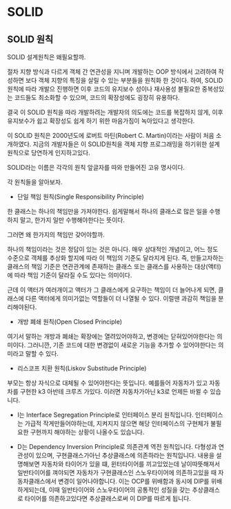 # SOLID

## SOLID 원칙

SOLID 설계원칙은 왜필요할까.

절차 지향 방식과 다르게 객체 간 연관성을 지니며 개발하는 OOP 방식에서 고려하여 작성하면 보다 객체 지향의 특징을 살릴 수 있는 부분들을 원칙화 한 것이다. 하여, SOLID 원칙에 따라 개발으 진행하면 이후 코드의 유지보수 성이나 재사용성 불필요한 중복성있는 코드들도 최소화할 수 있으며, 코드의 확장성에도 굉장히 유용하다.

결국 이 SOLID 원칙을 따라 개발하려는 개발자의 의도에는 코드를 복잡하지 않게, 이후 유지보수가 쉽고 확장성도 쉽게 하기 위한 마음가짐이 녹아있다고 생각한다.

이 SOLID 원칙은 2000년도에 로버트 마틴(Robert C. Martin)이라는 사람이 처음 소개하였다. 지금의 개발자들은 이 SOLID원칙을 객체 지향 프로그래밍을 하기위한 설계 원칙으로 당연하게 인지하고있다.

SOLID라는 이름은 각각의 원칙 앞글자를 따와 만들어진 고유 명사이다.

각 원칙들을 알아보자.

- 단일 책임 원칙(Single Responsibility Principle)


한 클래스는 하나의 책임만을 가져야한다. 쉽게말해서 하나의 클래스로 많은 일을 수행하지 말고, 한가지 일만 수행해야한다는 뜻이다. 

그러면 왜 한가지의 책임만 갖어야할까. 

하나의 책임이라는 것은 정답이 있는 것은 아니다. 매우 상대적인 개념이고, 어느 정도 수준으로 객체를 추상화 할지에 따라 이 책임의 기준도 달라지게 된다.  즉, 만들고자하는 클래스의 책임 기준은 연관관계에 존재하는 클래스 또는 클래스를 사용하는 대상(액터)에 따라 책임 기준이 달라질 수도 있다는 의미이다.

근데 이 액터가 여러개이고 액터가 그 클래스에게 요구하는 책임이 더 늘어나게 되면, 클래스에 다른 액터에게 의미가없는 역할들이 더 나열될 수 있다. 이럴땐 과감히 책임을 분리해야된다.


- 개방 폐쇄 원칙(Open Closed Principle)

여기서 말하는 개방과 폐쇄는 확장에는 열려있어야하고, 변경에는 닫혀있어야한다는 의미이다.  그러니깐, 기존 코드에 대한 변경없이 새로운 기능을 추가할 수 있어야한다는 의미라고 말할 수 있다.


- 리스코프 치환 원칙(Liskov Substitude Principle)

부모는 항상 자식으로 대체될 수 있어야한다는 뜻입니다. 예를들어 자동차가 있고 자동차를 구현한 k3 아반테 크루즈 가있다. 이러면 자동차가아닌 k3로 언제든 바뀔 수 있습니다.

- I는 Interface Segregation Principle로 인터페이스 분리 원칙입니다. 인터페이스는 가급적 작게만들어야하는데, 지켜지지 않으면 해당 인터페이스의 구현체가 불필요한 구현까지 해야하는 상황이 나올수도 있습니다.

- D는 Dependency Inversion Principle로 의존관계 역전 원칙입니다.
다형성과 연관성이 있으며, 구현클래스가아닌 추상클래스에 의존하라는 원칙입니다. 내용을 설명해보면 자동차와 타이어가 있을 떄, 윈터타이어를 끼고있었는데 날이따뜻해져서 일반타이어를 껴야되면 자동차가 구현클래스인 스노우타이어에 의존하고있을 때 자동차클래스에서 변경이 일어나야합니다. 이는 OCP를 위배함과 동시에 DIP를 위배하게되는데, 이때 일반타이어와 스노우타이어의 공통적인 성질을 갖는 추상클래스로 타이어를 의존하고있다면 추상클래스로써 이 DIP를 따르게 됩니다.